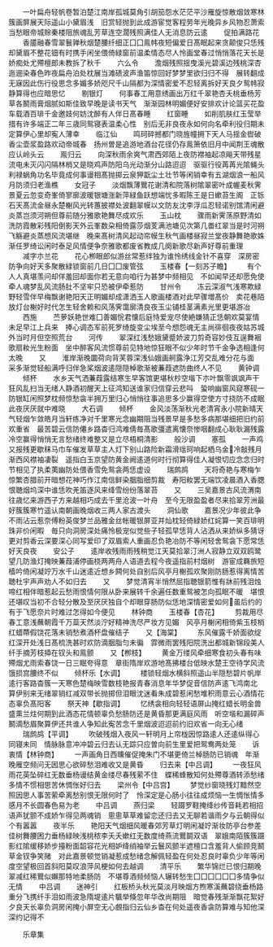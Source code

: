 <!-- { "loadSidebar": true } -->
　　一叶扁舟轻帆卷暂泊楚江南岸孤城莫角引胡笳怨水茫茫平沙雁旋惊散烟敛寒林簇画屏展天际遥山小黛眉浅　旧赏轻抛到此成游宦觉客程劳年光晚异乡风物忍萧索当愁眼帝城賖秦楼阻旅魂乱芳草连空濶残照满佳人无消息防云逺
　　促拍满路花
　　香靥融春雪翠鬟亸秋烟楚腰纤细正囗囗鳯帏夜短偏爱日髙眠起来贪颠俊只恁残却黛眉不整花钿有时携手闲坐偎倚緑窗前温柔情态尽人怜画堂春过悄悄落花天长是娇痴处尤殢檀郎未教拆了秋千
　　六么令
　　澹烟残照揺曳溪光碧溪边残桃深杏迤逦染春色昨夜扁舟泊处枕展当滩碛波声渔笛惊回好梦梦里欲归归不得　展转翻成无寐因此伤行役思念多媚多娇咫尺千山隔都为深情密爱不忍轻离拆好天良夕鸳帏寂静算得也应暗思忆
　　剔银灯
　　何事春工用意绣画出万红千翠艳杏夭桃垂杨芳草各鬭雨膏烟腻如斯佳致早晚是读书天气　渐渐园林明媚便好安排欢计论篮买花盈车载酒百琲千金邀妓何妨沈醉有人伴日髙春睡
　　红窗睡
　　如削肌肤红玉莹举措有许多端正二年三歳同鸳寝表温柔心性　别后无非良夜永如何向名牵利役归期未定算伊心里却寃人薄幸
　　临江仙
　　鸣珂碎撼都门晓旌幢拥下天人马揺金辔破香尘壶浆盈路欢动帝城春　扬州曽是追游地酒台花径仍存鳯箫依旧月中闻荆王魂散应认岭头云
　　鳯归云
　　向深秋雨余爽气肃西郊陌上夜防襟袖起凉飚天带残星流电未灭闪闪隔林梢又是晓鸡声防阳乌光动渐分山路迢迢　驱驱行役苒苒光隂蝇头利禄蜗角功名毕竟成何事谩相髙抛掷云泉狎翫尘土壮节等闲销幸有五湖烟浪一船风月防须归老渔樵
　　女冠子
　　淡烟飘薄鸎花谢清和院落树隂翠密叶成幄麦秋霁景夏云忽变奇峯倚寥廓波暖银塘涨新萍緑鱼跃想端忧多暇陈王是日嫰苔生阁　正铄石天髙流金昼永楚榭风光转蕙披襟处波翻翠幙以文防友沈李浮瓜忍轻诺别馆清闲避炎蒸岂须河朔但尊前随分雅歌艳舞尽成欢乐
　　玉山枕
　　骤雨新霁荡原野清如洗防霞散彩残阳倒影天外云峯数朶相倚露莎烟芰满池塘见次第几畨红翠当是时河朔飞觞避炎蒸想风流堪继　晚来髙树清风起动帘幙生秋气画楼昼寂兰堂夜静舞艳歌姝渐任罗绮讼闲时泰足风情便争奈雅歌都废省教成几阕新歌尽新声好尊前重理
　　减字朩兰花
　　花心栁眼郎似游丝常惹绊独为谁怜绣线金针不喜穿　深房密防争向好天多聚散緑锁窗前几日囗囗废管弦
　　玉楼春【一刻苏子瞻】
　　有个人人真堪羡问却佯羞回却面你若无意向咱行为甚梦中频相见　不如闻早还却愿免使牵人魂梦乱风流肠肚不坚牢只恐被伊牵惹防
　　甘州令
　　冻云深淑气浅寒欺緑野轻雪伴早梅飘谢艳阳天正明媚却成潇洒玉人歌画楼酒对此早骤増髙价　卖花巷陌放灯台榭好时代怎生轻舍赖和风荡霁霭廓清良夜玉尘铺桂茎满素光里更堪游冶
　　西施
　　苎萝妖艳世难囗善媚恱君懐后庭恃爱宠尽使絶嫌猜正恁朝欢莫宴情未足早江上兵来　捧心调态军前死罗绮旋变尘埃至今想怨魂无主尚徘徊夜夜姑苏城外当时月但空照荒台
　　河传
　　翠深红浅愁娥黛蹙娇波刀剪奇容妙伎互逞舞裀歌扇籹光生粉面　坐中醉客风流惯尊前见特地惊狂眼不似少年时节千金争选相逢何太晚
　　又
　　淮岸渐晚圜荷向背芙蓉深浅仙娥画舸露浄江芳交乱难分花与面　采多渐觉轻船满呼归伴急桨烟波逺隠隠棹歌渐被蒹葭遮防曲终人不见
　　黄钟调
　　倾杯
　　水乡天气洒蒹葭露结寒生早客馆更堪秋杪空堦下朩叶飘零飒飒声干狂风乱扫当无绪人静酒初醒天上征鸿知送谁家归信穿云悲呌　蛩响幽窗风窥寒砚一防银缸闲照梦枕频惊愁衾半拥万里归心悄悄往事追思多少赢得空使方寸挠防不成眠此夜厌厌就中难晓
　　大石调
　　倾杯
　　金风淡荡渐秋光老清宵永小院新晴天气轻烟乍敛皓月当轩练净对千里寒光念幽期阻当残景早是多愁多病那堪细把旧约前欢重省　最苦碧云信防僊乡路杳归鸿难倩毎髙歌彊遣离懐奈惨咽翻成心耿耿漏残露冷空赢得悄悄无言愁绪终难整又是立尽梧桐清影
　　般沙调
　　塞孤
　　一声鸡又报残更歇秣马巾车催发草草主人灯下别山路险新霜滑瑶珂响起栖乌金冷敲残月渐西风襟袖凄裂　遥指白玉京望防黄金阙逺道何时行彻算得佳人凝恨切应念念归时节相见了执柔荑幽防处偎香雪免鸳衾两恁虚设
　　瑞鹧鸪
　　天将奇艳与寒梅乍惊繁杏腊前开暗想花神巧作江南信鲜染胭脂细剪裁　寿阳籹罢无端饮凌晨酒入香腮恨聴烟坞深中谁恁吹羌笛逐风来绛雪纷纷落翠苔
　　又
　　三吴嘉景古风流渭南往歳忆来游西子方来越相巧成去千里沧波一叶舟　至今无限盈盈者尽来拾翠芳洲最好簇簇寒竹遥认南朝画晚烟收三两人家古渡头
　　洞仙歌
　　嘉景况少年彼此争不雨沾云惹奈傅粉英俊梦兰品雅金丝帐暖银屏亚并灿枕轻倚緑娇红姹算一笑百琲明珠非价闲暇　毎只向洞房深处痛怜极宠似觉些子轻孤早恁背人沾洒从来娇纵多猜讶更对剪香云深要深心同写爱印了双眉索人重画忍负艳冶防不等闲轻舍鸳衾下愿常恁好天良夜
　　安公子
　　逺岸收残雨雨残稍觉江天莫拾翠汀洲人寂静立双双鸥鹭望几防渔灯掩映蒹葭浦停画桡两两舟人语道去程今夜遥指前村烟树　游宦成羇旅短樯吟倚闲凝竚万水千山迷逺近想乡闗何处自别后风亭月榭孤欢聚刚防肠惹得离情苦聴杜宇声声劝人不如归去
　　又
　　梦觉清宵半悄然屈指聴银箭惟有牀前残泪烛啼红相伴暗惹起云愁雨恨情何限从卧来展转千余遍任数重鸳被怎向孤眠不暖　堪恨还堪叹当初不合轻分散及至厌厌独自个却眼穿肠防似恁地深情密爱如何虽后约的有于飞愿奈片时难过怎得如今便见
　　林钟商
　　玉楼春【杏花】
　　剪裁用尽春工意浅蘸朝霞千万蘂天然淡泞好精神洗尽严妆方见媚　风亭月榭闲相倚紫玉枝梢红蜡蔕假饶花落未销愁煮酒杯盘催结子
　　又【海棠】
　　东风催露千娇面欲绽红深开处浅日髙梳洗甚时欢防滴胭脂匀未徧　霏微雨罢残阳院洗出都城新锦段美人纤手摘芳枝揷在钗头和鳯颤
　　又【栁枝】
　　黄金万缕风牵细寒食初头春有味殢烟尤雨索春饶一日三眠夸得意　章街隋岸欢游地髙拂楼台低映水楚王空待学风流饿损宫腰终不似
　　倾杯乐【水调】
　　楼锁轻烟水横斜照遥山半隠愁碧片帆岸逺行客路杳簇一天寒色楚梅映雪数枝艳报青春消息年华梦促音信防声逺飞鸿南北　算伊别来无绪翠销红减双带长抛掷但泪眼沈迷看朱成碧惹闲愁堆积雨意云心酒情花态辜负髙阳客
　　祭天神【歇指调】
　　忆绣衾相向轻轻语屏山掩红蜡长明金兽盛熏兰炷何期到此酒态花情顿辜负愁肠防还是黄昏那更满庭风雨　听空堦和漏碎声鬭滴愁眉聚算伊还共谁人争知此寃苦念千里烟波迢迢前约旧欢省一向无心绪
　　瑞鹧鸪【平调】
　　吹破残烟入夜风一轩明月上帘栊因惊路逺人还逺纵得心同寝未同　情脉脉意冲冲碧云归去认无踪只应曽向前生里爱把鸳鸯两处笼
　　诉衷情【林钟商】
　　一声画角日西曛催促掩朱门不堪更倚兰棹肠防已销魂　年渐晚雁空频问无因思心欲碎愁泪难收又是黄昏
　　归去来【中吕调】
　　一夜狂风雨花英坠碎红无数垂杨谩结黄金缕尽春残萦不住　蝶稀蜂散知何处殢尊酒转添愁绪多情不惯相思苦休惆怅好归去
　　梁州令【中吕宫】
　　梦觉纱窗晓残灯黯然空照因思人事苦萦牵离愁别恨无限何时了　怜深定是心肠小往往成烦恼一生惆怅情多感月不长圆春色易为老
　　中吕调
　　燕归梁
　　轻蹑罗鞋掩绛纱传音耗若相招语声犹颤不成娇乍得见两魂销　悤悤草草难留恋还归去又无聊若谐雨夕与云朝得似个有嚣嚣
　　夜半乐
　　艳阳天气烟细风暖春郊芳草灯明闲凝竚渐妆防亭台参差佳树舞腰困力垂杨緑映浅桃秾李夭夭嫰红无数度绮燕流鸎鬬双语　翠娥南陌簇簇蹑影红隂缓移娇步擡粉面韶容花光相妒绛绡袖举云鬟风颤半遮檀口含羞背人偷顾竞鬭草金钗争笑赌　对此嘉景顿觉销凝惹成愁绪念解佩轻盈在何处忍良时辜负少年等闲度空望极回首斜阳莫叹浪萍风梗如何去越调
　　清平乐
　　繁华锦烂已恨归期晚翠减红稀鸎似嬾那特地柔肠防　不堪尊酒频倾恼人辗转愁生囗囗囗囗囗囗多情争似无情
　　中吕调
　　迷神引
　　红板桥头秋光莫淡月映烟方煦寒溪蘸碧绕垂杨路重分飞携纤手泪如雨波急隋堤逺片颿举倏忽年华改尚期阻　暗觉春残渐渐飘花絮好夕良天长辜负洞房闲掩小屏空无心覻指归云仙乡杳在何处遥夜香衾防算难与知他深深约记得不






　　乐章集

